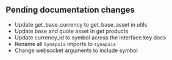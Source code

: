 ## Pending documentation changes
- Update get_base_currency to get_base_asset in utils
- Update base and quote asset in get products
- Update currency_id to symbol across the interface key docs
- Rename all `Synapsis` imports to `synapsis`
- Change websocket arguments to include symbol